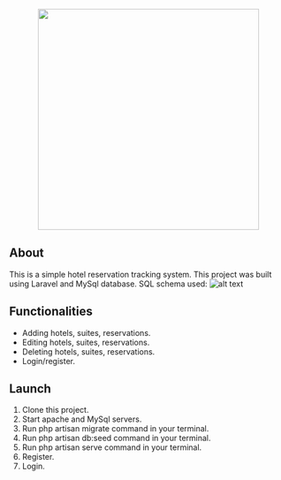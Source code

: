 <p align="center"><a href="https://laravel.com" target="_blank"><img src="https://raw.githubusercontent.com/laravel/art/master/logo-lockup/5%20SVG/2%20CMYK/1%20Full%20Color/laravel-logolockup-cmyk-red.svg" width="400"></a></p>


## About 

This is a simple hotel reservation tracking system. This project was built using Laravel and MySql database. 
SQL schema used:
![alt text](https://github.com/deebee123/reservationsite/blob/main/schema.jpg?raw=true)

## Functionalities

* Adding hotels, suites, reservations.
* Editing hotels, suites, reservations.
* Deleting hotels, suites, reservations.
* Login/register.

## Launch

1) Clone this project.
2) Start apache and MySql servers.
3) Run php artisan migrate command in your terminal.
4) Run php artisan db:seed command in your terminal.
5) Run php artisan serve command in your terminal.
6) Register.
7) Login.


